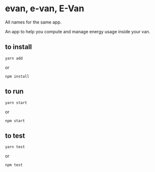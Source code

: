 # evan, e-van, E-Van

All names for the same app.

An app to help you compute and manage energy usage inside your van.

## to install
```
yarn add
```
or
```
npm install
```

## to run
```
yarn start
```
or
```
npm start
```

## to test
```
yarn test
```
or
```
npm test
```



